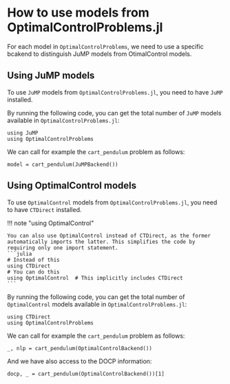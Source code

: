# How to use models from OptimalControlProblems.jl

For each model in `OptimalControlProblems`, we need to use a specific bcakend to distinguish JuMP models from OtimalControl models.

## Using JuMP models

To use `JuMP` models from `OptimalControlProblems.jl`, you need to have `JuMP` installed. 

By running the following code, you can get the total number of `JuMP` models available in `OptimalControlProblems.jl`:

```@example main
using JuMP
using OptimalControlProblems
```

We can call for example the `cart_pendulum` problem as follows:

```@example main
model = cart_pendulum(JuMPBackend())
```

## Using OptimalControl models

To use `OptimalControl` models from `OptimalControlProblems.jl`, you need to have `CTDirect` installed.


!!! note "using OptimalControl"

    You can also use OptimalControl instead of CTDirect, as the former automatically imports the latter. This simplifies the code by requiring only one import statement.
    ```julia	
    # Instead of this
    using CTDirect
    # You can do this
    using OptimalControl  # This implicitly includes CTDirect
    ```


By running the following code, you can get the total number of `OptimalControl` models available in `OptimalControlProblems.jl`:

```@example main2
using CTDirect
using OptimalControlProblems
```

We can call for example the `cart_pendulum` problem as follows:

```@example main2
_, nlp = cart_pendulum(OptimalControlBackend())
```

And we have also access to the DOCP information:

```@example main2
docp, _ = cart_pendulum(OptimalControlBackend())[1]
```
